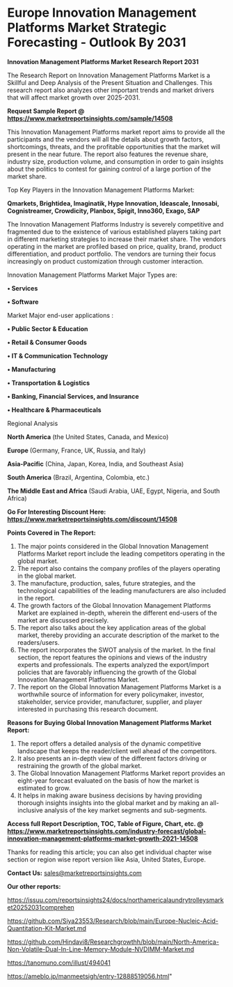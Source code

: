 # Europe Innovation Management Platforms Market Strategic Forecasting - Outlook By 2031

<strong>Innovation Management Platforms Market Research Report 2031</strong>

The Research Report on Innovation Management Platforms Market is a Skillful and Deep Analysis of the Present Situation and Challenges. This research report also analyzes other important trends and market drivers that will affect market growth over 2025-2031.

<strong>Request Sample Report @ <a href=https://www.marketreportsinsights.com/sample/14508>https://www.marketreportsinsights.com/sample/14508</a></strong>

This Innovation Management Platforms market report aims to provide all the participants and the vendors will all the details about growth factors, shortcomings, threats, and the profitable opportunities that the market will present in the near future. The report also features the revenue share, industry size, production volume, and consumption in order to gain insights about the politics to contest for gaining control of a large portion of the market share.

Top Key Players in the Innovation Management Platforms Market:

<strong>Qmarkets, Brightidea, Imaginatik, Hype Innovation, Ideascale, Innosabi, Cognistreamer, Crowdicity, Planbox, Spigit, Inno360, Exago, SAP</strong>

The Innovation Management Platforms Industry is severely competitive and fragmented due to the existence of various established players taking part in different marketing strategies to increase their market share. The vendors operating in the market are profiled based on price, quality, brand, product differentiation, and product portfolio. The vendors are turning their focus increasingly on product customization through customer interaction.

Innovation Management Platforms Market Major Types are:

<strong>• Services

• Software</strong>

Market Major end-user applications :

<strong>• Public Sector & Education

• Retail & Consumer Goods

• IT & Communication Technology

• Manufacturing

• Transportation & Logistics

• Banking, Financial Services, and Insurance

• Healthcare & Pharmaceuticals</strong>

Regional Analysis

</u><strong><b>North America</b></strong> (the United States, Canada, and Mexico)

<strong><b>Europe </b></strong>(Germany, France, UK, Russia, and Italy)

<strong><b>Asia-Pacific</b></strong> (China, Japan, Korea, India, and Southeast Asia)

<strong><b>South America</b></strong> (Brazil, Argentina, Colombia, etc.)

<strong><b>The Middle East and Africa</b></strong> (Saudi Arabia, UAE, Egypt, Nigeria, and South Africa)

<strong>Go For Interesting Discount Here: <a href=https://www.marketreportsinsights.com/discount/14508>https://www.marketreportsinsights.com/discount/14508</a></strong>

<strong>Points Covered in The Report:</strong>
<ol>
  <li>The major points considered in the Global Innovation Management Platforms Market report include the leading competitors operating in the global market.</li>
  <li>The report also contains the company profiles of the players operating in the global market.</li>
  <li>The manufacture, production, sales, future strategies, and the technological capabilities of the leading manufacturers are also included in the report.</li>
  <li>The growth factors of the Global Innovation Management Platforms Market are explained in-depth, wherein the different end-users of the market are discussed precisely.</li>
  <li>The report also talks about the key application areas of the global market, thereby providing an accurate description of the market to the readers/users.</li>
  <li>The report incorporates the SWOT analysis of the market. In the final section, the report features the opinions and views of the industry experts and professionals. The experts analyzed the export/import policies that are favorably influencing the growth of the Global Innovation Management Platforms Market.</li>
  <li>The report on the Global Innovation Management Platforms Market is a worthwhile source of information for every policymaker, investor, stakeholder, service provider, manufacturer, supplier, and player interested in purchasing this research document.</li>
</ol>
<strong>Reasons for Buying Global Innovation Management Platforms Market Report:</strong>

<ol>
  <li>The report offers a detailed analysis of the dynamic competitive landscape that keeps the reader/client well ahead of the competitors.</li>
  <li>It also presents an in-depth view of the different factors driving or restraining the growth of the global market.</li>
  <li>The Global Innovation Management Platforms Market report provides an eight-year forecast evaluated on the basis of how the market is estimated to grow.</li>
  <li>It helps in making aware business decisions by having providing thorough insights insights into the global market and by making an all-inclusive analysis of the key market segments and sub-segments.</li>
</ol>
<strong>Access full Report Description, TOC, Table of Figure, Chart, etc. @ <a href=https://www.marketreportsinsights.com/industry-forecast/global-innovation-management-platforms-market-growth-2021-14508>https://www.marketreportsinsights.com/industry-forecast/global-innovation-management-platforms-market-growth-2021-14508</a></strong>


Thanks for reading this article; you can also get individual chapter wise section or region wise report version like Asia, United States, Europe.

<strong>Contact Us:</strong>
sales@marketreportsinsights.com

<strong>Our other reports:</strong>

<a href=https://issuu.com/reportsinsights24/docs/northamericalaundrytrolleysmarket20252031comprehen>https://issuu.com/reportsinsights24/docs/northamericalaundrytrolleysmarket20252031comprehen</a>

<a href=https://github.com/Siya23553/Research/blob/main/Europe-Nucleic-Acid-Quantitation-Kit-Market.md>https://github.com/Siya23553/Research/blob/main/Europe-Nucleic-Acid-Quantitation-Kit-Market.md</a>

<a href=https://github.com/Hindavi8/Researchgrowthh/blob/main/North-America-Non-Volatile-Dual-In-Line-Memory-Module-NVDIMM-Market.md>https://github.com/Hindavi8/Researchgrowthh/blob/main/North-America-Non-Volatile-Dual-In-Line-Memory-Module-NVDIMM-Market.md</a>

<a href=https://tanomuno.com/illust/494041>https://tanomuno.com/illust/494041</a>

<a href=https://ameblo.jp/manmeetsigh/entry-12888519056.html>https://ameblo.jp/manmeetsigh/entry-12888519056.html</a>"
